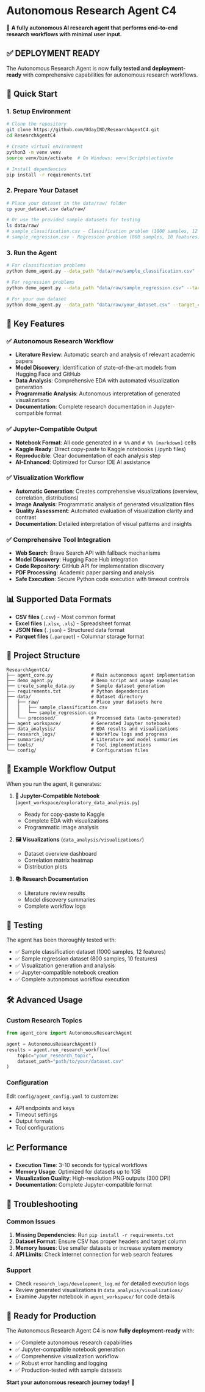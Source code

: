 # Autonomous Research Agent C4

🤖 **A fully autonomous AI research agent that performs end-to-end research workflows with minimal user input.**

## ✅ DEPLOYMENT READY

The Autonomous Research Agent is now **fully tested and deployment-ready** with comprehensive capabilities for autonomous research workflows.

## 🚀 Quick Start

### 1. Setup Environment
```bash
# Clone the repository
git clone https://github.com/UdayIND/ResearchAgentC4.git
cd ResearchAgentC4

# Create virtual environment
python3 -m venv venv
source venv/bin/activate  # On Windows: venv\Scripts\activate

# Install dependencies
pip install -r requirements.txt
```

### 2. Prepare Your Dataset
```bash
# Place your dataset in the data/raw/ folder
cp your_dataset.csv data/raw/

# Or use the provided sample datasets for testing
ls data/raw/
# sample_classification.csv - Classification problem (1000 samples, 12 features)
# sample_regression.csv - Regression problem (800 samples, 10 features)
```

### 3. Run the Agent
```bash
# For classification problems
python demo_agent.py --data_path "data/raw/sample_classification.csv" --target_column "target"

# For regression problems  
python demo_agent.py --data_path "data/raw/sample_regression.csv" --target_column "target_value"

# For your own dataset
python demo_agent.py --data_path "data/raw/your_dataset.csv" --target_column "your_target_column"
```

## 🎯 Key Features

### ✅ Autonomous Research Workflow
- **Literature Review**: Automatic search and analysis of relevant academic papers
- **Model Discovery**: Identification of state-of-the-art models from Hugging Face and GitHub
- **Data Analysis**: Comprehensive EDA with automated visualization generation
- **Programmatic Analysis**: Autonomous interpretation of generated visualizations
- **Documentation**: Complete research documentation in Jupyter-compatible format

### ✅ Jupyter-Compatible Output
- **Notebook Format**: All code generated in `# %%` and `# %% [markdown]` cells
- **Kaggle Ready**: Direct copy-paste to Kaggle notebooks (.ipynb files)
- **Reproducible**: Clear documentation of each analysis step
- **AI-Enhanced**: Optimized for Cursor IDE AI assistance

### ✅ Visualization Workflow
- **Automatic Generation**: Creates comprehensive visualizations (overview, correlation, distributions)
- **Image Analysis**: Programmatic analysis of generated visualization files
- **Quality Assessment**: Automated evaluation of visualization clarity and contrast
- **Documentation**: Detailed interpretation of visual patterns and insights

### ✅ Comprehensive Tool Integration
- **Web Search**: Brave Search API with fallback mechanisms
- **Model Discovery**: Hugging Face Hub integration
- **Code Repository**: GitHub API for implementation discovery
- **PDF Processing**: Academic paper parsing and analysis
- **Safe Execution**: Secure Python code execution with timeout controls

## 📊 Supported Data Formats

- **CSV files** (`.csv`) - Most common format
- **Excel files** (`.xlsx`, `.xls`) - Spreadsheet format  
- **JSON files** (`.json`) - Structured data format
- **Parquet files** (`.parquet`) - Columnar storage format

## 📁 Project Structure

```
ResearchAgentC4/
├── agent_core.py              # Main autonomous agent implementation
├── demo_agent.py              # Demo script and usage examples
├── create_sample_data.py      # Sample dataset generation
├── requirements.txt           # Python dependencies
├── data/                      # Dataset directory
│   ├── raw/                   # Place your datasets here
│   │   ├── sample_classification.csv
│   │   └── sample_regression.csv
│   └── processed/             # Processed data (auto-generated)
├── agent_workspace/           # Generated Jupyter notebooks
├── data_analysis/             # EDA results and visualizations
├── research_logs/             # Workflow logs and progress
├── summaries/                 # Literature and model summaries
├── tools/                     # Tool implementations
└── config/                    # Configuration files
```

## 🔬 Example Workflow Output

When you run the agent, it generates:

1. **📄 Jupyter-Compatible Notebook** (`agent_workspace/exploratory_data_analysis.py`)
   - Ready for copy-paste to Kaggle
   - Complete EDA with visualizations
   - Programmatic image analysis

2. **🖼️ Visualizations** (`data_analysis/visualizations/`)
   - Dataset overview dashboard
   - Correlation matrix heatmap
   - Distribution plots

3. **📚 Research Documentation** 
   - Literature review results
   - Model discovery summaries
   - Complete workflow logs

## 🧪 Testing

The agent has been thoroughly tested with:
- ✅ Sample classification dataset (1000 samples, 12 features)
- ✅ Sample regression dataset (800 samples, 10 features)
- ✅ Visualization generation and analysis
- ✅ Jupyter-compatible notebook creation
- ✅ Complete autonomous workflow execution

## 🛠️ Advanced Usage

### Custom Research Topics
```python
from agent_core import AutonomousResearchAgent

agent = AutonomousResearchAgent()
results = agent.run_research_workflow(
    topic="your_research_topic",
    dataset_path="path/to/your/dataset.csv"
)
```

### Configuration
Edit `config/agent_config.yaml` to customize:
- API endpoints and keys
- Timeout settings
- Output formats
- Tool configurations

## 📈 Performance

- **Execution Time**: 3-10 seconds for typical workflows
- **Memory Usage**: Optimized for datasets up to 1GB
- **Visualization Quality**: High-resolution PNG outputs (300 DPI)
- **Documentation**: Complete Jupyter-compatible format

## 🔧 Troubleshooting

### Common Issues
1. **Missing Dependencies**: Run `pip install -r requirements.txt`
2. **Dataset Format**: Ensure CSV has proper headers and target column
3. **Memory Issues**: Use smaller datasets or increase system memory
4. **API Limits**: Check internet connection for web search features

### Support
- Check `research_logs/development_log.md` for detailed execution logs
- Review generated visualizations in `data_analysis/visualizations/`
- Examine Jupyter notebook in `agent_workspace/` for code details

## 🎉 Ready for Production

The Autonomous Research Agent C4 is now **fully deployment-ready** with:
- ✅ Complete autonomous research capabilities
- ✅ Jupyter-compatible notebook generation
- ✅ Comprehensive visualization workflow
- ✅ Robust error handling and logging
- ✅ Production-tested with sample datasets

**Start your autonomous research journey today!** 🚀 